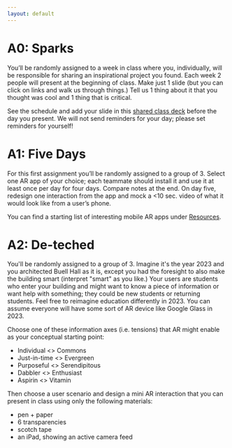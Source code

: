 ```yaml
---
layout: default
---
```


<a name="A0"></a>
# A0: Sparks

You’ll be randomly assigned to a week in class where you, individually, will be responsible for sharing an inspirational project you found. Each week 2 people will present at the beginning of class. Make just 1 slide (but you can click on links and walk us through things.) Tell us 1 thing about it that you thought was cool and 1 thing that is critical.

See the schedule and add your slide in this [shared class deck](https://docs.google.com/presentation/d/1Fevmvr0aVYX7Edz32J3Fi6aSqcnH0Las7PvyoqXRX_w/edit#slide=id.p) before the day you present. We will not send reminders for your day; please set reminders for yourself!

<a name="A1"></a>
# A1: Five Days

For this first assignment you’ll be randomly assigned to a group of 3. Select one AR app of your choice; each teammate should install it and use it at least once per day for four days. Compare notes at the end. On day five, redesign one interaction from the app and mock a <10 sec. video of what it would look like from a user’s phone.

You can find a starting list of interesting mobile AR apps under [Resources](/resources.html).

<a name="A2"></a>
# A2: De-teched

You'll be randomly assigned to a group of 3. Imagine it's the year 2023 and you architected Buell Hall as it is, except you had the foresight to also make the building smart (interpret "smart" as you like.) Your users are students who enter your building and might want to know a piece of information or want help with something; they could be new students or returning students. Feel free to reimagine education differently in 2023. You can assume everyone will have some sort of AR device like Google Glass in 2023.

Choose one of these information axes (i.e. tensions) that AR might enable as your conceptual starting point:

-  Individual <> Commons
-  Just-in-time <> Evergreen
-  Purposeful <> Serendipitous
-  Dabbler <> Enthusiast
-  Aspirin <> Vitamin

Then choose a user scenario and design a mini AR interaction that you can present in class using only the following materials:

-   pen + paper
-   6 transparencies
-   scotch tape
-   an iPad, showing an active camera feed
